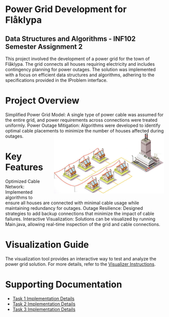 # Power Grid Development for Flåklypa
## Data Structures and Algorithms - INF102 Semester Assignment 2
This project involved the development of a power grid for the town of Flåklypa. The grid connects all houses requiring electricity and includes contingency planning for power outages. The solution was implemented with a focus on efficient data structures and algorithms, adhering to the specifications provided in the IProblem interface.

# Project Overview
Simplified Power Grid Model: A single type of power cable was assumed for the entire grid, and power requirements across connections were treated uniformly.
Power Outage Mitigation: Algorithms were developed to identify optimal cable placements to minimize the number of houses affected during outages.
<img src="images/grid.png" alt="drawing" width="350" style="float: right; margin-left: 20px; margin-bottom: 10px;">

# Key Features
Optimized Cable Network: Implemented algorithms to ensure all houses are connected with minimal cable usage while maintaining redundancy for outages.
Outage Resilience: Designed strategies to add backup connections that minimize the impact of cable failures.
Interactive Visualization: Solutions can be visualized by running Main.java, allowing real-time inspection of the grid and cable connections.

# Visualization Guide
The visualization tool provides an interactive way to test and analyze the power grid solution. For more details, refer to the [Visualizer Instructions](./guide/visualizer.md).

# Supporting Documentation
- [Task 1 Implementation Details](./guide/task1.md)  
- [Task 2 Implementation Details](./guide/task2.md)  
- [Task 3 Implementation Details](./guide/task3.md)  

